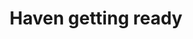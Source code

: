 ---
layout: item
raw_url: https://prdwebappstorage.blob.core.windows.net/kansaspattons/images/gallery-2009-10-28/photo004721.jpg
thumb_url: https://prdwebappstorage.blob.core.windows.net/kansaspattons/images/gallery-2009-10-28/thumb_photo004721.jpg
index: 4
title: Haven getting ready
---